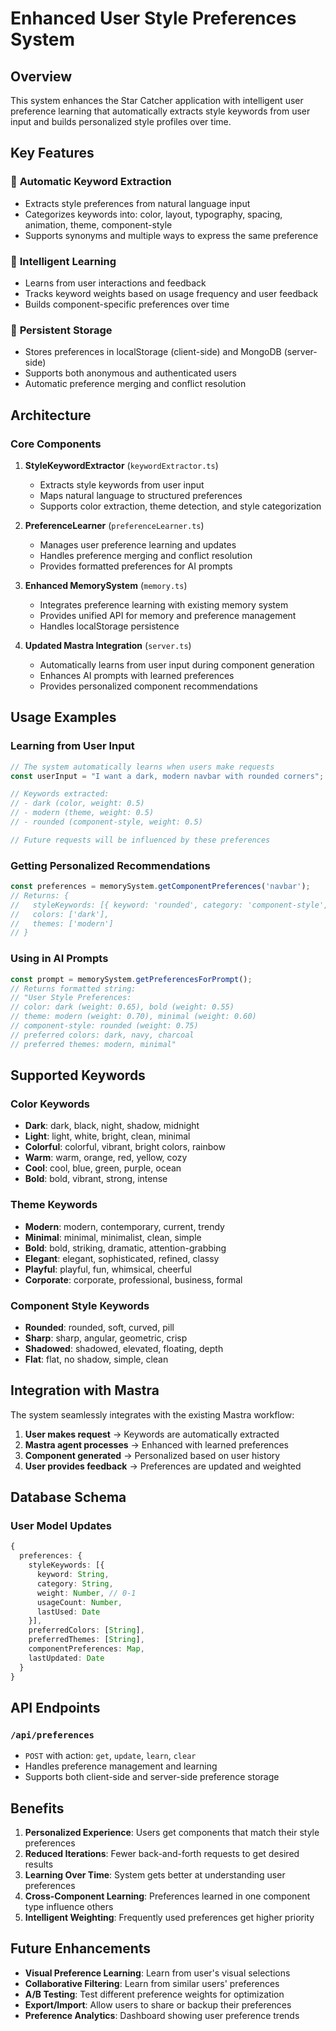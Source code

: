 # Enhanced User Style Preferences System

## Overview

This system enhances the Star Catcher application with intelligent user preference learning that automatically extracts style keywords from user input and builds personalized style profiles over time.

## Key Features

### 🎯 **Automatic Keyword Extraction**
- Extracts style preferences from natural language input
- Categorizes keywords into: color, layout, typography, spacing, animation, theme, component-style
- Supports synonyms and multiple ways to express the same preference

### 🧠 **Intelligent Learning**
- Learns from user interactions and feedback
- Tracks keyword weights based on usage frequency and user feedback
- Builds component-specific preferences over time

### 💾 **Persistent Storage**
- Stores preferences in localStorage (client-side) and MongoDB (server-side)
- Supports both anonymous and authenticated users
- Automatic preference merging and conflict resolution

## Architecture

### Core Components

1. **StyleKeywordExtractor** (`keywordExtractor.ts`)
   - Extracts style keywords from user input
   - Maps natural language to structured preferences
   - Supports color extraction, theme detection, and style categorization

2. **PreferenceLearner** (`preferenceLearner.ts`)
   - Manages user preference learning and updates
   - Handles preference merging and conflict resolution
   - Provides formatted preferences for AI prompts

3. **Enhanced MemorySystem** (`memory.ts`)
   - Integrates preference learning with existing memory system
   - Provides unified API for memory and preference management
   - Handles localStorage persistence

4. **Updated Mastra Integration** (`server.ts`)
   - Automatically learns from user input during component generation
   - Enhances AI prompts with learned preferences
   - Provides personalized component recommendations

## Usage Examples

### Learning from User Input

```typescript
// The system automatically learns when users make requests
const userInput = "I want a dark, modern navbar with rounded corners";

// Keywords extracted:
// - dark (color, weight: 0.5)
// - modern (theme, weight: 0.5)  
// - rounded (component-style, weight: 0.5)

// Future requests will be influenced by these preferences
```

### Getting Personalized Recommendations

```typescript
const preferences = memorySystem.getComponentPreferences('navbar');
// Returns: {
//   styleKeywords: [{ keyword: 'rounded', category: 'component-style', weight: 0.7 }],
//   colors: ['dark'],
//   themes: ['modern']
// }
```

### Using in AI Prompts

```typescript
const prompt = memorySystem.getPreferencesForPrompt();
// Returns formatted string:
// "User Style Preferences:
// color: dark (weight: 0.65), bold (weight: 0.55)
// theme: modern (weight: 0.70), minimal (weight: 0.60)
// component-style: rounded (weight: 0.75)
// preferred colors: dark, navy, charcoal
// preferred themes: modern, minimal"
```

## Supported Keywords

### Color Keywords
- **Dark**: dark, black, night, shadow, midnight
- **Light**: light, white, bright, clean, minimal
- **Colorful**: colorful, vibrant, bright colors, rainbow
- **Warm**: warm, orange, red, yellow, cozy
- **Cool**: cool, blue, green, purple, ocean
- **Bold**: bold, vibrant, strong, intense

### Theme Keywords
- **Modern**: modern, contemporary, current, trendy
- **Minimal**: minimal, minimalist, clean, simple
- **Bold**: bold, striking, dramatic, attention-grabbing
- **Elegant**: elegant, sophisticated, refined, classy
- **Playful**: playful, fun, whimsical, cheerful
- **Corporate**: corporate, professional, business, formal

### Component Style Keywords
- **Rounded**: rounded, soft, curved, pill
- **Sharp**: sharp, angular, geometric, crisp
- **Shadowed**: shadowed, elevated, floating, depth
- **Flat**: flat, no shadow, simple, clean

## Integration with Mastra

The system seamlessly integrates with the existing Mastra workflow:

1. **User makes request** → Keywords are automatically extracted
2. **Mastra agent processes** → Enhanced with learned preferences
3. **Component generated** → Personalized based on user history
4. **User provides feedback** → Preferences are updated and weighted

## Database Schema

### User Model Updates
```typescript
{
  preferences: {
    styleKeywords: [{
      keyword: String,
      category: String,
      weight: Number, // 0-1
      usageCount: Number,
      lastUsed: Date
    }],
    preferredColors: [String],
    preferredThemes: [String],
    componentPreferences: Map,
    lastUpdated: Date
  }
}
```

## API Endpoints

### `/api/preferences`
- `POST` with action: `get`, `update`, `learn`, `clear`
- Handles preference management and learning
- Supports both client-side and server-side preference storage

## Benefits

1. **Personalized Experience**: Users get components that match their style preferences
2. **Reduced Iterations**: Fewer back-and-forth requests to get desired results
3. **Learning Over Time**: System gets better at understanding user preferences
4. **Cross-Component Learning**: Preferences learned in one component type influence others
5. **Intelligent Weighting**: Frequently used preferences get higher priority

## Future Enhancements

- **Visual Preference Learning**: Learn from user's visual selections
- **Collaborative Filtering**: Learn from similar users' preferences
- **A/B Testing**: Test different preference weights for optimization
- **Export/Import**: Allow users to share or backup their preferences
- **Preference Analytics**: Dashboard showing user preference trends
